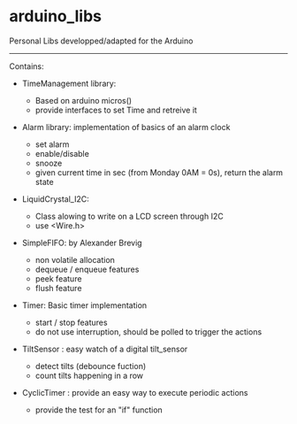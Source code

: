 # arduino_libs
Personal Libs developped/adapted for the Arduino


-----------------------

Contains:

- TimeManagement library:
	- Based on arduino micros()
	- provide interfaces to set Time and retreive it
	
- Alarm library: implementation of basics of an alarm clock
	- set alarm
	- enable/disable
	- snooze
	- given current time in sec (from Monday 0AM = 0s), return the alarm state

- LiquidCrystal_I2C:
	- Class alowing to write on a LCD screen through I2C
	- use <Wire.h>

- SimpleFIFO: by Alexander Brevig
	- non volatile allocation
	- dequeue / enqueue features
	- peek feature
	- flush feature

- Timer: Basic timer implementation
	- start / stop features
	- do not use interruption, should be polled to trigger the actions
	
- TiltSensor : easy watch of a digital tilt_sensor
	- detect tilts (debounce fuction)
	- count tilts happening in a row
	
- CyclicTimer : provide an easy way to execute periodic actions
	- provide the test for an "if" function